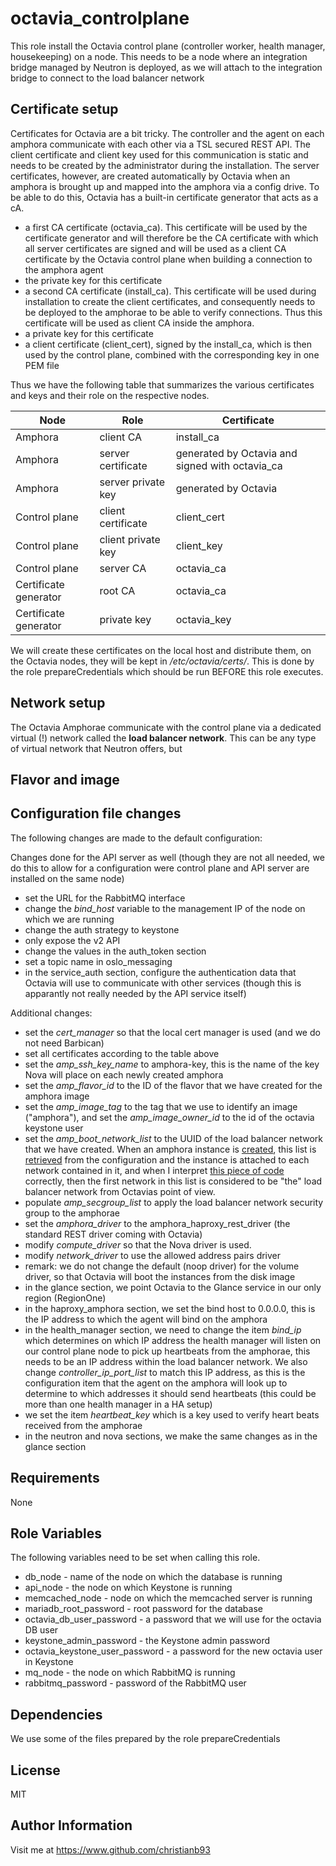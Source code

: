 octavia_controlplane
=========

This role install the Octavia control plane (controller worker, health manager, housekeeping) on a node. This needs to be a node where an integration bridge managed by Neutron is deployed, as we will attach to the integration bridge to connect to the load balancer network

## Certificate setup

Certificates for Octavia are a bit tricky. The controller and the agent on each amphora communicate with each other via a TSL secured REST API. The client certificate and client key used for this communication is static and needs to be created by the administrator during the installation. The server certificates, however, are created automatically by Octavia when an amphora is brought up and mapped into the amphora via a config drive. To be able to do this, Octavia has a built-in certificate generator that acts as a cA. 

* a first CA certificate (octavia_ca). This certificate will be used by the certificate generator and will therefore be the CA certificate with which all server certificates are signed and will be used as a client CA certificate by the Octavia control plane when building a connection to the amphora agent
* the private key for this certificate
* a second CA certificate (install_ca). This certificate will be used during installation to create the client certificates, and consequently needs to be deployed to the amphorae to be able to verify connections. Thus this certificate will be used as client CA inside the amphora.
* a private key for this certificate
* a client certificate (client_cert), signed by the install_ca, which is then used by the control plane, combined with the corresponding key in one PEM file


Thus we have the following table that summarizes the various certificates and keys and their role on the respective nodes.

| Node | Role | Certificate |
| --- | --- | --- |
| Amphora | client CA | install_ca |
| Amphora | server certificate | generated by Octavia and signed with octavia_ca |
| Amphora | server private key | generated by Octavia |
| Control plane | client certificate | client_cert |
| Control plane | client private key | client_key |
| Control plane | server CA | octavia_ca |
| Certificate generator | root CA | octavia_ca |
| Certificate generator | private key | octavia_key |

We will create these certificates on the local host and distribute them, on the Octavia nodes, they will be kept in */etc/octavia/certs/*. This is done by the role prepareCredentials which should be run BEFORE this role executes. 

## Network setup

The Octavia Amphorae communicate with the control plane via a dedicated virtual (!) network called the **load balancer network**. This can be any type of virtual network that Neutron offers, but 

## Flavor and image


## Configuration file changes

The following changes are made to the default configuration:

Changes done for the API server as well (though they are not all needed, we do this to allow for a configuration were control plane and API server are installed on the same node)

* set the URL for the RabbitMQ interface
* change the *bind_host* variable to the management IP of the node on which we are running
* change the auth strategy to keystone
* only expose the v2 API
* change the values in the auth_token section 
* set a topic name in oslo_messaging
* in the service_auth section, configure the authentication data that Octavia will use to communicate with other services (though this is apparantly not really needed by the API service itself)

Additional changes:

* set the *cert_manager* so that the local cert manager is used (and we do not need Barbican)
* set all certificates according to the table above
* set the *amp_ssh_key_name* to amphora-key, this is the name of the key Nova will place on each newly created amphora
* set the *amp_flavor_id* to the ID of the flavor that we have created for the amphora image
* set the *amp_image_tag* to the tag that we use to identify an image ("amphora"), and set the *amp_image_owner_id* to the id of the octavia keystone user
* set the *amp_boot_network_list* to the UUID of the load balancer network that we have created. When an amphora instance is [created](https://github.com/openstack/octavia/blob/9904b26a9c40f29f554c56e9e65f6396caa8fea9/octavia/compute/drivers/nova_driver.py#L147), this list is [retrieved](https://github.com/openstack/octavia/blob/9904b26a9c40f29f554c56e9e65f6396caa8fea9/octavia/controller/worker/tasks/compute_tasks.py#L60) from the configuration and the instance is attached to each network contained in it, and when I interpret [this piece of code](https://github.com/openstack/octavia/blob/9904b26a9c40f29f554c56e9e65f6396caa8fea9/octavia/compute/drivers/nova_driver.py#L231) correctly, then the first network in this list is considered to be "the" load balancer network from Octavias point of view. 
* populate *amp_secgroup_list* to apply the load balancer network security group to the amphorae
* set the *amphora_driver* to the amphora_haproxy_rest_driver (the standard REST driver coming with Octavia)
* modify *compute_driver* so that the Nova driver is used. 
* modify *network_driver* to use the allowed address pairs driver
* remark: we do not change the default (noop driver) for the volume driver, so that Octavia will boot the instances from the disk image
* in the glance section, we point Octavia to the Glance service in our only region (RegionOne)
* in the haproxy_amphora section, we set the bind host to 0.0.0.0, this is the IP address to which the agent will bind on the amphora
* in the health_manager section, we need to change the item *bind_ip* which determines on which IP address the health manager will listen on our control plane node to pick up heartbeats from the amphorae, this needs to be an IP address within the load balancer network. We also change *controller_ip_port_list* to match this IP address, as this is the configuration item that the agent on the amphora will look up to determine to which addresses it should send heartbeats (this could be more than one health manager in a HA setup)
* we set the item *heartbeat_key* which is a key used to verify heart beats received from the amphorae
* in the neutron and nova sections, we make the same changes as in the glance section

Requirements
------------

None

Role Variables
--------------

The following variables need to be set when calling this role.

* db_node - name of the node on which the database is running
* api_node - the node on which Keystone is running
* memcached_node - node on which the memcached server is running
* mariadb_root_password - root password for the database
* octavia_db_user_password - a password that we will use for the octavia DB user
* keystone_admin_password - the Keystone admin password
* octavia_keystone_user_password - a password for the new octavia user in Keystone
* mq_node - the node on which RabbitMQ is running
* rabbitmq_password - password of the RabbitMQ user


Dependencies
------------

We use some of the files prepared by the role prepareCredentials


License
-------

MIT

Author Information
------------------

Visit me at https://www.github.com/christianb93
